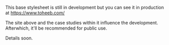 This base stylesheet is still in development but you can see it in production at https://www.toheeb.com/

The site above and the case studies within it influence the development. Afterwhich, it'll be recommended for public use.

Details soon.